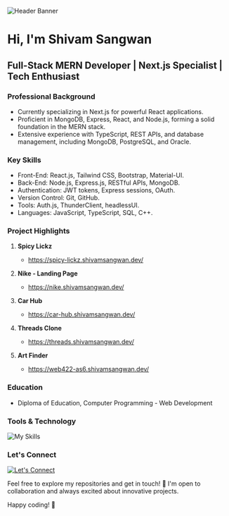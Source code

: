<!-- Header Banner -->
![Header Banner](https://miro.medium.com/v2/resize:fit:2000/format:webp/1*-ntL3Dsvc-dJ5cLGRtSuEw.gif)

# Hi, I'm Shivam Sangwan

## Full-Stack MERN Developer | Next.js Specialist | Tech Enthusiast

### Professional Background
- Currently specializing in Next.js for powerful React applications.
- Proficient in MongoDB, Express, React, and Node.js, forming a solid foundation in the MERN stack.
- Extensive experience with TypeScript, REST APIs, and database management, including MongoDB, PostgreSQL, and Oracle.

### Key Skills
- Front-End: React.js, Tailwind CSS, Bootstrap, Material-UI.
- Back-End: Node.js, Express.js, RESTful APIs, MongoDB.
- Authentication: JWT tokens, Express sessions, OAuth.
- Version Control: Git, GitHub.
- Tools: Auth.js, ThunderClient, headlessUI.
- Languages: JavaScript, TypeScript, SQL, C++.

### Project Highlights

1. **Spicy Lickz**
   - https://spicy-lickz.shivamsangwan.dev/

2. **Nike - Landing Page**
   - https://nike.shivamsangwan.dev/

3. **Car Hub**
   - https://car-hub.shivamsangwan.dev/

4. **Threads Clone**
   - https://threads.shivamsangwan.dev/

5. **Art Finder**
   - https://web422-as6.shivamsangwan.dev/

### Education

- Diploma of Education, Computer Programming - Web Development

### Tools & Technology
![My Skills](https://skillicons.dev/icons?i=html,css,js,vscode,bootstrap,express,gcp,git,github,heroku,materialui,mongodb,mysql,nextjs,nodejs,postgres,postman,react,stackoverflow,c,cpp,tailwind,ts,vercel)

### Let's Connect
[![Let's Connect](https://skillicons.dev/icons?i=linkedin)](https://www.linkedin.com/in/dev-shivam-sangwan)

Feel free to explore my repositories and get in touch! 🌌 I'm open to collaboration and always excited about innovative projects.

Happy coding! 🚀
